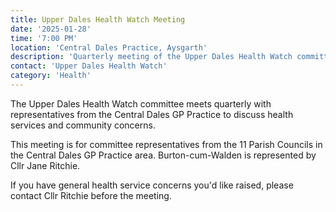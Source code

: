 ```yaml
---
title: Upper Dales Health Watch Meeting
date: '2025-01-28'
time: '7:00 PM'
location: 'Central Dales Practice, Aysgarth'
description: 'Quarterly meeting of the Upper Dales Health Watch committee with GP practice representatives.'
contact: 'Upper Dales Health Watch'
category: 'Health'
---
```


The Upper Dales Health Watch committee meets quarterly with representatives from the Central Dales GP Practice to discuss health services and community concerns.

This meeting is for committee representatives from the 11 Parish Councils in the Central Dales GP Practice area. Burton-cum-Walden is represented by Cllr Jane Ritchie.

If you have general health service concerns you'd like raised, please contact Cllr Ritchie before the meeting.